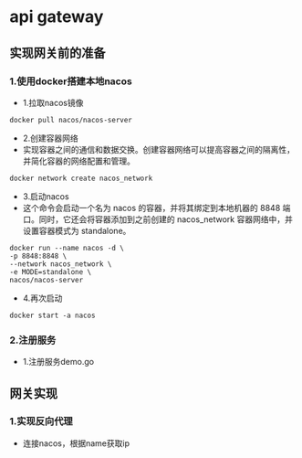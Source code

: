 # api gateway
## 实现网关前的准备 
### 1.使用docker搭建本地nacos
* 1.拉取nacos镜像
```shell
docker pull nacos/nacos-server
```
* 2.创建容器网络
* 实现容器之间的通信和数据交换。创建容器网络可以提高容器之间的隔离性，并简化容器的网络配置和管理。
```shell
docker network create nacos_network
```
* 3.启动nacos
* 这个命令会启动一个名为 nacos 的容器，并将其绑定到本地机器的 8848 端口。同时，它还会将容器添加到之前创建的 nacos_network 容器网络中，并设置容器模式为 standalone。
```shell
docker run --name nacos -d \
-p 8848:8848 \
--network nacos_network \
-e MODE=standalone \
nacos/nacos-server
```
* 4.再次启动
```shell
docker start -a nacos
```
### 2.注册服务
* 1.注册服务demo.go
## 网关实现
### 1.实现反向代理
* 连接nacos，根据name获取ip
